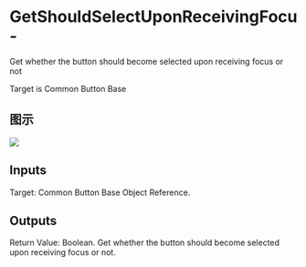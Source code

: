 # GetShouldSelectUponReceivingFocu-

Get whether the button should become selected upon receiving focus or not

Target is Common Button Base

## 图示

![]($-20221218-18203423.png)

## Inputs

Target: Common Button Base Object Reference.  

## Outputs

Return Value: Boolean. Get whether the button should become selected upon receiving focus or not.


